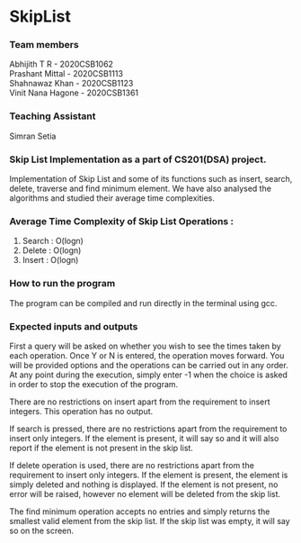 # SkipList
### Team members
Abhijith T R - 2020CSB1062  
Prashant Mittal - 2020CSB1113  
Shahnawaz Khan - 2020CSB1123  
Vinit Nana Hagone - 2020CSB1361  
### Teaching Assistant
Simran Setia
### Skip List Implementation as a part of CS201(DSA) project.
Implementation of Skip List and some of its functions such as insert, search, delete, traverse and find minimum element. We have also analysed the algorithms and studied their average time complexities. 
### Average Time Complexity of Skip List Operations :
1. Search : O(logn)
2. Delete : O(logn)
3. Insert : O(logn)
### How to run the program  
The program can be compiled and run directly in the terminal using gcc.  

### Expected inputs and outputs
First a query will be asked on whether you wish to see the times taken by each operation. Once Y or N is entered, the operation moves forward. You will be provided options and the operations can be carried out in any order. At any point during the execution, simply enter -1 when the choice is asked in order to stop the execution of the program.   

There are no restrictions on insert apart from the requirement to insert integers. This operation has no output.   

If search is pressed, there are no restrictions apart from the requirement to insert only integers. If the element is present, it will say so and it will also report if the element is not present in the skip list.  

If delete operation is used, there are no restrictions apart from the requirement to insert only integers. If the element is present, the element is simply deleted and nothing is displayed. If the element is not present, no error will be raised, however no element will be deleted from the skip list.  

The find minimum operation accepts no entries and simply returns the smallest valid element from the skip list. If the skip list was empty, it will say so on the screen. 
